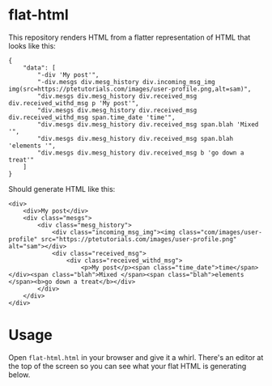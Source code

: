 # flat-html
This repository renders HTML from a flatter representation of HTML that looks like this:

```
{
    "data": [
        "-div 'My post'",
        "-div.mesgs div.mesg_history div.incoming_msg_img img(src=https://ptetutorials.com/images/user-profile.png,alt=sam)",
        "div.mesgs div.mesg_history div.received_msg div.received_withd_msg p 'My post'",
        "div.mesgs div.mesg_history div.received_msg div.received_withd_msg span.time_date 'time'",
        "div.mesgs div.mesg_history div.received_msg span.blah 'Mixed '",
        "div.mesgs div.mesg_history div.received_msg span.blah 'elements '",
        "div.mesgs div.mesg_history div.received_msg b 'go down a treat'"
    ]
}
```

Should generate HTML like this:

```
<div>
    <div>My post</div>
    <div class="mesgs">
        <div class="mesg_history">
            <div class="incoming_msg_img"><img class="com/images/user-profile" src="https://ptetutorials.com/images/user-profile.png" alt="sam"></div>
            <div class="received_msg">
                <div class="received_withd_msg">
                    <p>My post</p><span class="time_date">time</span></div><span class="blah">Mixed </span><span class="blah">elements </span><b>go down a treat</b></div>
        </div>
    </div>
</div>
```

# Usage

Open `flat-html.html` in your browser and give it a whirl. There's an editor at the top of the screen so you can see what your flat HTML is generating below.
